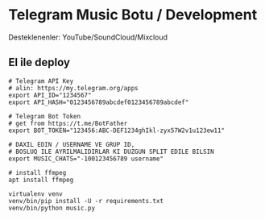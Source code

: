 # Telegram Music Botu / Development

Desteklenenler: YouTube/SoundCloud/Mixcloud

## El ile deploy

```
# Telegram API Key
# alin: https://my.telegram.org/apps
export API_ID="1234567"
export API_HASH="0123456789abcdef0123456789abcdef"

# Telegram Bot Token
# get from https://t.me/BotFather
export BOT_TOKEN="123456:ABC-DEF1234ghIkl-zyx57W2v1u123ew11"

# DAXIL EDIN / USERNAME VE GRUP ID,
# BOSLUQ ILE AYRILMALIDIRLAR KI DUZGUN SPLIT EDILE BILSIN
export MUSIC_CHATS="-100123456789 username"

# install ffmpeg
apt install ffmpeg

virtualenv venv
venv/bin/pip install -U -r requirements.txt
venv/bin/python music.py
```
